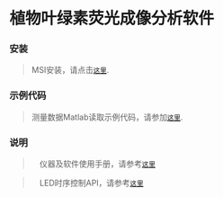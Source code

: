 # 植物叶绿素荧光成像分析软件

### 安装

> MSI安装，请点击[`这里`](https://github.com/FizzyStudio/CFD/tree/master/Installer).

### 示例代码

> 测量数据Matlab读取示例代码，请参加[`这里`](https://github.com/FizzyStudio/CFD/tree/master/Examples).

### 说明

>　仪器及软件使用手册，请参考[`这里`](https://github.com/FizzyStudio/CFD/blob/master/Doc/%E6%A4%8D%E7%89%A9%E8%8D%A7%E5%85%89%E6%88%90%E5%83%8F%E7%B3%BB%E7%BB%9F%E6%93%8D%E4%BD%9C%E6%89%8B%E5%86%8C%E2%80%94%EF%BC%882016-04-04%EF%BC%89.pdf)

>　LED时序控制API，请参考[`这里`](https://github.com/FizzyStudio/CFD/blob/master/Doc/serial_port_command_api.md)
